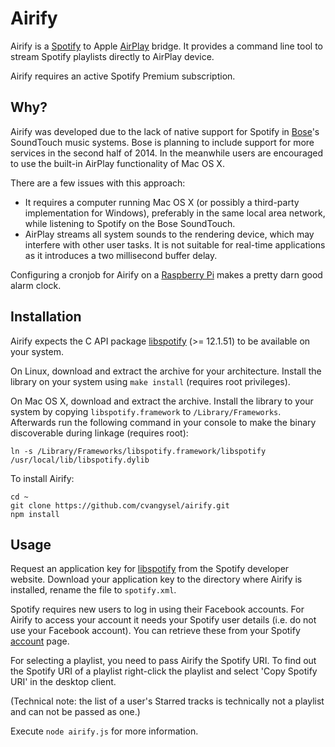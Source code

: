 Airify
======

Airify is a [Spotify](http://www.spotify.com) to Apple [AirPlay](http://en.wikipedia.org/wiki/AirPlay) bridge. It provides a command line tool to stream Spotify playlists directly to AirPlay device.

Airify requires an active Spotify Premium subscription.

## Why?

Airify was developed due to the lack of native support for Spotify in [Bose](http://www.bose.com)'s SoundTouch music systems. Bose is planning to include support for more services in the second half of 2014. In the meanwhile users are encouraged to use the built-in AirPlay functionality of Mac OS X.

There are a few issues with this approach:
* It requires a computer running Mac OS X (or possibly a third-party implementation for Windows), preferably in the same local area network, while listening to Spotify on the Bose SoundTouch.
* AirPlay streams all system sounds to the rendering device, which may interfere with other user tasks. It is not suitable for real-time applications as it introduces a two millisecond buffer delay.

Configuring a cronjob for Airify on a [Raspberry Pi](http://www.raspberrypi.org/) makes a pretty darn good alarm clock.

## Installation

Airify expects the C API package [libspotify](https://developer.spotify.com/technologies/libspotify/) (>= 12.1.51) to be available on your system.

On Linux, download and extract the archive for your architecture. Install the library on your system using `make install` (requires root privileges).

On Mac OS X, download and extract the archive. Install the library to your system by copying `libspotify.framework` to `/Library/Frameworks`. Afterwards run the following command in your console to make the binary discoverable during linkage (requires root):

    ln -s /Library/Frameworks/libspotify.framework/libspotify /usr/local/lib/libspotify.dylib

To install Airify:

    cd ~
    git clone https://github.com/cvangysel/airify.git
    npm install

## Usage

Request an application key for [libspotify](https://developer.spotify.com/technologies/libspotify/) from the Spotify developer website. Download your application key to the directory where Airify is installed, rename the file to `spotify.xml`.

Spotify requires new users to log in using their Facebook accounts. For Airify to access your account it needs your Spotify user details (i.e. do not use your Facebook account). You can retrieve these from your Spotify [account](https://www.spotify.com/account/overview/) page.

For selecting a playlist, you need to pass Airify the Spotify URI. To find out the Spotify URI of a playlist right-click the playlist and select 'Copy Spotify URI' in the desktop client.

(Technical note: the list of a user's Starred tracks is technically not a playlist and can not be passed as one.)

Execute `node airify.js` for more information.
